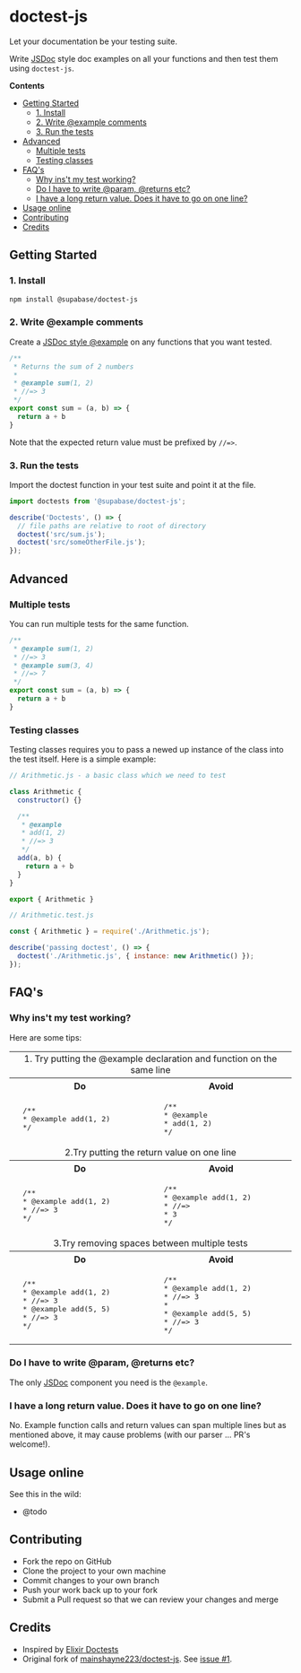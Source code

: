 # doctest-js

Let your documentation be your testing suite. 

Write [JSDoc](http://usejsdoc.org/about-getting-started.html) style doc examples on all your functions and then test them using `doctest-js`.

**Contents**

- [Getting Started](#getting-started)
  - [1. Install](#1-install)
  - [2. Write @example comments](#2-write-example-comments)
  - [3. Run the tests](#3-run-the-tests)
- [Advanced](#advanced)
  - [Multiple tests](#multiple-tests)
  - [Testing classes](#testing-classes)
- [FAQ's](#faqs)
  - [Why ins't my test working?](#why-inst-my-test-working)
  - [Do I have to write @param, @returns etc?](#do-i-have-to-write-param-returns-etc)
  - [I have a long return value. Does it have to go on one line?](#i-have-a-long-return-value-does-it-have-to-go-on-one-line)
- [Usage online](#usage-online)
- [Contributing](#contributing)
- [Credits](#credits)

## Getting Started

### 1. Install

```sh
npm install @supabase/doctest-js
```

### 2. Write @example comments

Create a [JSDoc style @example](https://jsdoc.app/tags-example.html) on any functions that you want tested. 

```javascript
/**
 * Returns the sum of 2 numbers
 *
 * @example sum(1, 2)
 * //=> 3
 */
export const sum = (a, b) => {
  return a + b
}
```

Note that the expected return value must be prefixed by `//=>`.

### 3. Run the tests

Import the doctest function in your test suite and point it at the file.

```javascript
import doctests from '@supabase/doctest-js';

describe('Doctests', () => {
  // file paths are relative to root of directory
  doctest('src/sum.js');
  doctest('src/someOtherFile.js');
});
```

## Advanced

### Multiple tests

You can run multiple tests for the same function.

```javascript
/**
 * @example sum(1, 2)
 * //=> 3
 * @example sum(3, 4)
 * //=> 7
 */
export const sum = (a, b) => {
  return a + b
}
```

### Testing classes

Testing classes requires you to pass a newed up instance of the class into the test itself. Here is a simple example:

```js
// Arithmetic.js - a basic class which we need to test

class Arithmetic {
  constructor() {}

  /**
   * @example
   * add(1, 2)
   * //=> 3
   */
  add(a, b) {
    return a + b
  }
}

export { Arithmetic }
```

```js
// Arithmetic.test.js

const { Arithmetic } = require('./Arithmetic.js');

describe('passing doctest', () => {
  doctest('./Arithmetic.js', { instance: new Arithmetic() });
});
```


## FAQ's

### Why ins't my test working?

Here are some tips:

<table style="width: 100%;">
<tr>
  <td colspan="2" style="text-align: center;">
  1. Try putting the @example declaration and function on the same line
  </td>
</tr>
<tr>
  <th style="width: 50%;">Do</th>
  <th style="width: 50%;">Avoid</th>
</th>
</tr>
<tr>
  <td>
  <pre>
  /**
  * @example add(1, 2)
  */</pre>
  </td>
  <td>
  <pre>
  /**
  * @example
  * add(1, 2)
  */</pre>
  </td>
</tr>
<tr>
  <td colspan="2" style="text-align: center;">
  2.Try putting the return value on one line
  </td>
</tr>
<tr>
  <th style="width: 50%;">Do</th>
  <th style="width: 50%;">Avoid</th>
</th>
</tr>
<tr>
  <td>
  <pre>
  /**
  * @example add(1, 2)
  * //=> 3 
  */</pre>
  </td>
  <td>
  <pre>
  /**
  * @example add(1, 2)
  * //=> 
  * 3 
  */</pre>
  </td>
</tr>
<tr>
  <td colspan="2" style="text-align: center;">
  3.Try removing spaces between multiple tests
  </td>
</tr>
<tr>
  <th style="width: 50%;">Do</th>
  <th style="width: 50%;">Avoid</th>
</th>
</tr>
<tr>
  <td>
  <pre>
  /**
  * @example add(1, 2)
  * //=> 3 
  * @example add(5, 5)
  * //=> 3 
  */</pre>
  </td>
  <td>
  <pre>
  /**
  * @example add(1, 2)
  * //=> 3 
  * 
  * @example add(5, 5)
  * //=> 3 
  */</pre>
  </td>
</tr>
</table>


### Do I have to write @param, @returns etc?

The only [JSDoc](http://usejsdoc.org/about-getting-started.html) component you need is the `@example`.

### I have a long return value. Does it have to go on one line?

No. Example function calls and return values can span multiple lines but as mentioned above, it may cause problems (with our parser ... PR's welcome!).


## Usage online 

See this in the wild:

- @todo


## Contributing

- Fork the repo on GitHub
- Clone the project to your own machine
- Commit changes to your own branch
- Push your work back up to your fork
- Submit a Pull request so that we can review your changes and merge

## Credits

* Inspired by [Elixir Doctests](https://elixir-lang.org/getting-started/mix-otp/docs-tests-and-with.html)
* Original fork of [mainshayne223/doctest-js](https://github.com/MainShayne233/js-doctest). See [issue #1](https://github.com/MainShayne233/js-doctest/issues/1).
